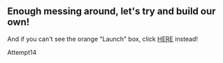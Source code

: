 
<h2>Enough messing around, let's try and build our own!</h2>

<script src="https://www.java.com/js/deployJava.js"></script>
<script>
    var url = "https://dalayach.github.io/TestClass.jnlp";
    deployJava.createWebStartLaunchButton(url, '1.6.0');
</script>

And if you can't see the orange "Launch" box, click <a href="TestClass.jnlp">HERE</a> instead!

Attempt14
